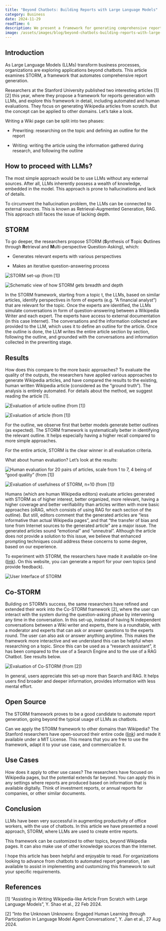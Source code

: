 ```yaml
---
title: "Beyond Chatbots: Building Reports with Large Language Models"
category: Business
date: 2024-11-29
readTime: 6
description: We present a framework for generating comprehensive reports with LLMs.
image: /assets/images/blog/beyond-chatbots-building-reports-with-large-language-models.jpg
---
```

## Introduction

As Large Language Models (LLMs) transform business processes, organizations are exploring applications beyond chatbots. This article examines STORM, a framework that automates comprehensive report generation.

Researchers at the Stanford University published two interesting articles [1] [2] this year, where they propose a framework for reports generation with LLMs, and explore this framework in detail, including automated and human evaluations. They focus on generating Wikipedia articles from scratch. But the concept can be applied to other domains. Let’s take a look.

Writing a Wiki page can be split into two phases:

* Prewriting: researching on the topic and defining an outline for the report

* Writing: writing the article using the information gathered during research, and following the outline

## How to proceed with LLMs?

The most simple approach would be to use LLMs without any external sources. After all, LLMs inherently possess a wealth of knowledge, embedded in the model. This approach is prone to hallucinations and lack of details.

To circumvent the hallucination problem, the LLMs can be connected to external sources. This is known as Retrieval-Augmented Generation, RAG. This approach still faces the issue of lacking depth.

## STORM

To go deeper, the researchers propose STORM (**S**ynthesis of **T**opic **O**utlines through **R**etrieval and **M**ulti-perspective Question-Asking), which:

* Generates relevant experts with various perspectives

* Makes an iterative question-answering process

![STORM set-up (from [1])](https://cdn-images-1.medium.com/max/2000/1*qaGkC_DAhYQnNr0UIlPEZQ.png)

![Schematic view of how STORM gets breadth and depth](https://cdn-images-1.medium.com/max/2240/1*P_Yq5EG0kjwTCKYoniz4kw.png)

In the STORM framework, starting from a topic t, the LLMs, based on similar articles, identify perspectives in form of experts (e.g. “A financial analyst”) that are relevant for the topic. Once the experts are identified, the LLMs simulate conversations in form of question-answering between a Wikipedia Writer and each expert. The experts have access to external documentation (in this case Internet). The conversations and the information collected are provided to the LLM, which uses it to define an outline for the article. Once the outline is done, the LLM writes the entire article section by section, following the outline, and grounded with the conversations and information collected in the prewriting stage.

## Results

How does this compare to the more basic approaches? To evaluate the quality of the outputs, the researchers have applied various approaches to generate Wikipedia articles, and have compared the results to the existing, human written Wikipedia article (considered as the “ground truth”). The analysis is entirely automated. For details about the method, we suggest reading the article [1].

![Evaluation of article outline (from [1])](https://cdn-images-1.medium.com/max/2000/1*DMRPFBdL5yKS7hREavX7AQ.png)

![Evaluation of article (from [1])](https://cdn-images-1.medium.com/max/2000/1*8DrDPT7X__p_ViWu7fHeYQ.png)

For the outline, we observe first that better models generate better outlines (as expected). The STORM framework is systematically better in identifying the relevant outline. It helps especially having a higher recall compared to more simple approaches.

For the entire article, STORM is the clear winner in all evaluation criteria.

What about human evaluation? Let’s look at the results:

![Human evaluation for 20 pairs of articles, scale from 1 to 7, 4 being of “good quality” (from [1])](https://cdn-images-1.medium.com/max/2000/1*--2zOsiojF_Albn8NM1OPg.png)

![Evaluation of usefulness of STORM, n=10 (from [1])](https://cdn-images-1.medium.com/max/2000/1*qI5uoiW0r2Xs497v-eaaRg.png)

Humans (which are human Wikipedia editors) evaluate articles generated with STORM as of higher interest, better organized, more relevant, having a higher coverage and better verifiability than articles written with more basic approaches (oRAG, which consists of using RAG for each section of the outline). But still, editors comment that the generated articles are “less informative than actual Wikipedia pages”, and that “the transfer of bias and tone from Internet sources to the generated article” are a major issue. The generated articles sound “emotional” and “unneutral”. Although the article does not provide a solution to this issue, we believe that enhanced prompting techniques could address these concerns to some degree, based on our experience.

To experiment with STORM, the researchers have made it available on-line ([link](https://storm.genie.stanford.edu/)). On this website, you can generate a report for your own topics (and provide feedback).

![User Interface of STORM](https://cdn-images-1.medium.com/max/2000/1*yFcjO7vnxqKn74gTzPswXA.png)

## Co-STORM

Building on STORM’s success, the same researchers have refined and extended their work into the Co-STORM framework [2], where the user can interact with the system during the question-asking phase by intervening any time in the conversation. In this set-up, instead of having N independent conversations between a Wiki writer and experts, there is a roundtable, with a moderator and experts that can ask or answer questions to the experts round. The user can also ask or answer anything anytime. This makes the framework more interactive and we understand this can be helpful when researching on a topic. Since this can be used as a “research assistant”, it has been compared to the use of a Search Engine and to the use of a RAG Chatbot. See results below.

![Evaluation of Co-STORM (from [2])](https://cdn-images-1.medium.com/max/2000/1*S8bEeJtZVcPTzTYTnJbV3g.png)

In general, users appreciate this set-up more than Search and RAG. It helps users find broader and deeper information, provides information with less mental effort.

## Open Source

The STORM framework proves to be a good candidate to automate report generation, going beyond the typical usage of LLMs as chatbots.

Can we apply the STORM framework to other domains than Wikipedia? The Stanford researchers have open-sourced their entire code ([link](https://github.com/stanford-oval/storm)) and made it available under a MIT License. This means that you are free to use the framework, adapt it to your use case, and commercialize it.

## Use Cases

How does it apply to other use cases? The researchers have focused on Wikipedia pages, but the potential extends far beyond. You can apply this in any settings where reports are produced based on information that is available digitally. Think of investment reports, or annual reports for companies, or other similar documents.

## Conclusion

LLMs have been very successful in augmenting productivity of office workers, with the use of chatbots. In this article we have presented a novel approach, STORM, where LLMs are used to create entire reports.

This framework can be customized to other topics, beyond Wikipedia pages. It can also make use of other knowledge sources than the Internet.

I hope this article has been helpful and enjoyable to read. For organizations looking to advance from chatbots to automated report generation, I am available to assist in implementing and customizing this framework to suit your specific requirements.

## References

[1] “Assisting in Writing Wikipedia-like Article From Scratch with Large Language Models”, Y. Shao et al., 22 Feb 2024.

[2] “Into the Unknown Unknowns: Engaged Human Learning through Participation in Language Model Agent Conversations”, Y. Jian et al., 27 Aug 2024.